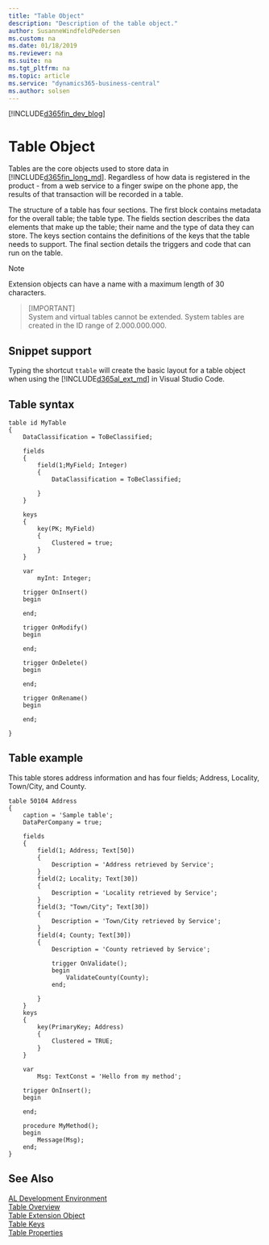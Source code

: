 ```yaml
---
title: "Table Object"
description: "Description of the table object."
author: SusanneWindfeldPedersen
ms.custom: na
ms.date: 01/18/2019
ms.reviewer: na
ms.suite: na
ms.tgt_pltfrm: na
ms.topic: article
ms.service: "dynamics365-business-central"
ms.author: solsen
---
```


[!INCLUDE[d365fin_dev_blog](includes/d365fin_dev_blog.md)]

# Table Object
Tables are the core objects used to store data in [!INCLUDE[d365fin_long_md](includes/d365fin_long_md.md)]. Regardless of how data is registered in the product - from a web service to a finger swipe on the phone app, the results of that transaction will be recorded in a table. 

The structure of a table has four sections. The first block contains metadata for the overall table; the table type. The fields section describes the data elements that make up the table; their name and the type of data they can store. The keys section contains the definitions of the keys that the table needs to support. The final section details the triggers and code that can run on the table.

> [!NOTE]  
> Extension objects can have a name with a maximum length of 30 characters.

> [IMPORTANT]  
> System and virtual tables cannot be extended. System tables are created in the ID range of 2.000.000.000.

## Snippet support
Typing the shortcut `ttable` will create the basic layout for a table object when using the [!INCLUDE[d365al_ext_md](../includes/d365al_ext_md.md)] in Visual Studio Code.

## Table syntax
```
table id MyTable
{
    DataClassification = ToBeClassified;
    
    fields
    {
        field(1;MyField; Integer)
        {
            DataClassification = ToBeClassified;
            
        }
    }
    
    keys
    {
        key(PK; MyField)
        {
            Clustered = true;
        }
    }
    
    var
        myInt: Integer;
    
    trigger OnInsert()
    begin
        
    end;
    
    trigger OnModify()
    begin
        
    end;
    
    trigger OnDelete()
    begin
        
    end;
    
    trigger OnRename()
    begin
        
    end;
    
} 
```

## Table example
This table stores address information and has four fields; Address, Locality, Town/City, and County.

```
table 50104 Address
{
    caption = 'Sample table';
    DataPerCompany = true;

    fields
    {
        field(1; Address; Text[50])
        {
            Description = 'Address retrieved by Service';
        }
        field(2; Locality; Text[30])
        {
            Description = 'Locality retrieved by Service';
        }
        field(3; "Town/City"; Text[30])
        {
            Description = 'Town/City retrieved by Service';
        }
        field(4; County; Text[30])
        {
            Description = 'County retrieved by Service';

            trigger OnValidate();
            begin
                ValidateCounty(County);
            end;

        }
    }
    keys
    {
        key(PrimaryKey; Address)
        {
            Clustered = TRUE;
        }
    }

    var
        Msg: TextConst = 'Hello from my method';

    trigger OnInsert();
    begin

    end;

    procedure MyMethod();
    begin
        Message(Msg);
    end;
}
```

## See Also
[AL Development Environment](devenv-reference-overview.md)  
[Table Overview](devenv-tables-overview.md)  
[Table Extension Object](devenv-table-ext-object.md)  
[Table Keys](devenv-table-keys.md)  
[Table Properties](properties/devenv-table-properties.md)  
